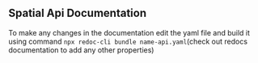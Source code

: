 ## Spatial Api Documentation

To make any changes in  the documentation edit the yaml file and build it using command `npx redoc-cli bundle name-api.yaml`(check out redocs documentation to add any other properties)
